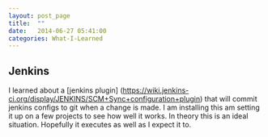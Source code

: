 ```yaml
---
layout: post_page
title:  ""
date:   2014-06-27 05:41:00
categories: What-I-Learned
---
```


Jenkins
-------
I learned about a [jenkins plugin] (https://wiki.jenkins-ci.org/display/JENKINS/SCM+Sync+configuration+plugin) that will commit jenkins configs to git when a change is made. I am installing this am setting it up on a few projects to see how well it works. In theory this is an ideal situation. Hopefully it executes as well as I expect it to.
